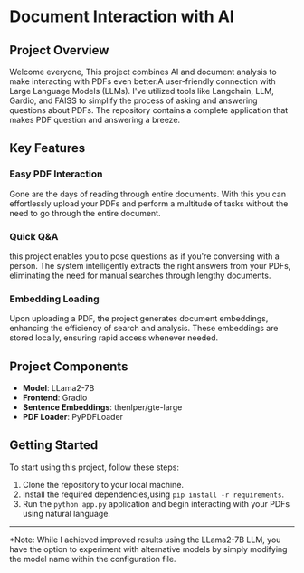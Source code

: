 # Document Interaction with AI
## Project Overview
Welcome everyone, This project combines AI and document analysis to make interacting with PDFs even better.A user-friendly connection with Large Language Models (LLMs). I've utilized tools like Langchain, LLM, Gardio, and FAISS to simplify the process of asking and answering questions about PDFs. The repository contains a complete application that makes PDF question and answering a breeze.



## Key Features

### Easy PDF Interaction

Gone are the days of reading through entire documents. With this you can effortlessly upload your PDFs and perform a multitude of tasks without the need to go through the entire document.

### Quick Q&A

this project enables you to pose questions as if you're conversing with a person. The system intelligently extracts the right answers from your PDFs, eliminating the need for manual searches through lengthy documents.

### Embedding Loading

Upon uploading a PDF, the project generates document embeddings, enhancing the efficiency of search and analysis. These embeddings are stored locally, ensuring rapid access whenever needed.

## Project Components

- **Model**: LLama2-7B
- **Frontend**: Gradio
- **Sentence Embeddings**: thenlper/gte-large
- **PDF Loader**: PyPDFLoader

## Getting Started

To start using this project, follow these steps:

1. Clone the repository to your local machine.
2. Install the required dependencies,using  ```pip install -r requirements```.
3. Run the ```python app.py``` application and begin interacting with your PDFs using natural language.

---

*Note: While I achieved improved results using the LLama2-7B LLM, you have the option to experiment with alternative models by simply modifying the model name within the configuration file.

